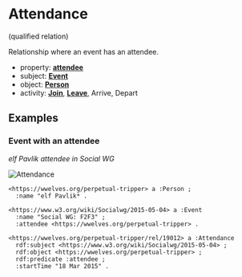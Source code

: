 # Attendance
(qualified relation)

Relationship where an event has an attendee.

* property: **[attendee](../../property/attendee)**
* subject: **[Event](../../agent/Event)**
* object: **[Person](../../agent/Person)**
* activity: **[Join](../../activity/Join)**,
  **[Leave](../../activity/Leave)**, Arrive, Depart

## Examples

### Event with an attendee
*elf Pavlik attendee in Social WG*

![Attendance](https://docs.google.com/drawings/d/1WQaXja2Q6cu_jVLf60umYdbbY1XBjBpJWUIdgSbNHUU/pub?w=1016&h=556)

```ttl
<https://wwelves.org/perpetual-tripper> a :Person ;
  :name "elf Pavlik* .

<https://www.w3.org/wiki/Socialwg/2015-05-04> a :Event
  :name "Social WG: F2F3" ;
  :attendee <https://wwelves.org/perpetual-tripper> .

<https://wwelves.org/perpetual-tripper/rel/19012> a :Attendance
  rdf:subject <https://www.w3.org/wiki/Socialwg/2015-05-04> ;
  rdf:object <https://wwelves.org/perpetual-tripper> ;
  rdf:predicate :attendee ;
  :startTime "18 Mar 2015" .
```

